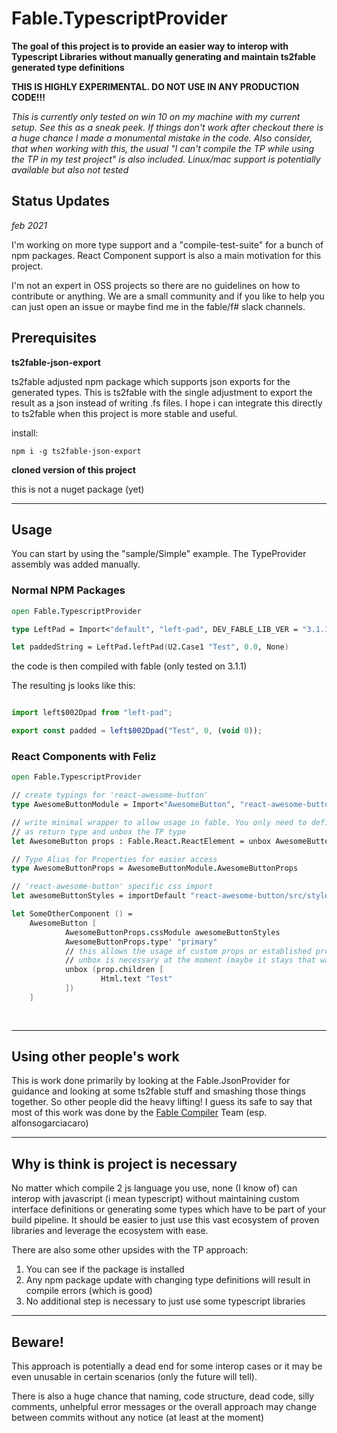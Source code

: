 # Fable.TypescriptProvider

**The goal of this project is to provide an easier way to interop with Typescript Libraries without manually generating and maintain ts2fable generated type definitions**

**THIS IS HIGHLY EXPERIMENTAL. DO NOT USE IN ANY PRODUCTION CODE!!!**

*This is currently only tested on win 10 on my machine with my current setup. See this as a sneak peek. If things don't work after checkout there is a huge chance I made a monumental mistake in the code. Also consider, that when working with this, the usual "I can't compile the TP while using the TP in my test project" is also included. Linux/mac support is potentially available but also not tested*

## Status Updates

*feb 2021*

I'm working on more type support and a "compile-test-suite" for a bunch of npm packages.
React Component support is also a main motivation for this project.

I'm not an expert in OSS projects so there are no guidelines on how to contribute or anything. We are a small community and if you like to help you can just open an issue or maybe find me in the fable/f# slack channels.
## Prerequisites

**ts2fable-json-export**

ts2fable adjusted npm package which supports json exports for the generated types. This is ts2fable with the single adjustment to export the result as a json instead of writing .fs files. I hope i can integrate this directly to ts2fable when this project is more stable and useful.

install:

```
npm i -g ts2fable-json-export
```

**cloned version of this project**

this is not a nuget package (yet)

---
## Usage

You can start by using the "sample/Simple" example. The TypeProvider assembly was added manually.

### Normal NPM Packages

```fsharp
open Fable.TypescriptProvider

type LeftPad = Import<"default", "left-pad", DEV_FABLE_LIB_VER = "3.1.1">

let paddedString = LeftPad.leftPad(U2.Case1 "Test", 0.0, None)
```

the code is then compiled with fable (only tested on 3.1.1)

The resulting js looks like this:

```js

import left$002Dpad from "left-pad";

export const padded = left$002Dpad("Test", 0, (void 0));

```

### React Components with Feliz

```fsharp
open Fable.TypescriptProvider

// create typings for 'react-awesome-button'
type AwesomeButtonModule = Import<"AwesomeButton", "react-awesome-button", fableVersion>

// write minimal wrapper to allow usage in fable. You only need to define the ReactElement type 
// as return type and unbox the TP type
let AwesomeButton props : Fable.React.ReactElement = unbox AwesomeButtonModule.AwesomeButton props

// Type Alias for Properties for easier access
type AwesomeButtonProps = AwesomeButtonModule.AwesomeButtonProps

// 'react-awesome-button' specific css import
let awesomeButtonStyles = importDefault "react-awesome-button/src/styles/styles.scss";

let SomeOtherComponent () = 
    AwesomeButton [
            AwesomeButtonProps.cssModule awesomeButtonStyles
            AwesomeButtonProps.type' "primary"
            // this allows the usage of custom props or established props from feliz
            // unbox is necessary at the moment (maybe it stays that way)
            unbox (prop.children [
                    Html.text "Test"
            ])
    ]
        
    

```

---
## Using other people's work

This is work done primarily by looking at the Fable.JsonProvider for guidance and looking at some ts2fable stuff and smashing those things together. So other people did the heavy lifting! I guess its safe to say that most of this work was done by the [Fable Compiler](https://github.com/fable-compiler) Team (esp. alfonsogarciacaro)

---
## Why is think is project is necessary

No matter which compile 2 js language you use, none (I know of) can interop with javascript (i mean typescript) without maintaining custom interface definitions or generating some types which have to be part of your build pipeline. It should be easier to just use this vast ecosystem of proven libraries and leverage the ecosystem with ease.

There are also some other upsides with the TP approach:

1. You can see if the package is installed
2. Any npm package update with changing type definitions will result in compile errors (which is good)
3. No additional step is necessary to just use some typescript libraries
---
## Beware!

This approach is potentially a dead end for some interop cases or it may be even unusable in certain scenarios (only the future will tell). 

There is also a huge chance that naming, code structure, dead code, silly comments, unhelpful error messages or the overall approach may change between commits without any notice (at least at the moment)
